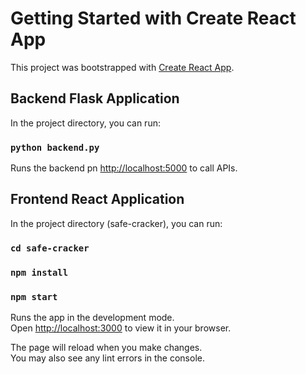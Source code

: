 # Getting Started with Create React App

This project was bootstrapped with [Create React App](https://github.com/facebook/create-react-app).

## Backend Flask Application

In the project directory, you can run:

### `python backend.py`

Runs the backend pn [http://localhost:5000](http://localhost:5000) to call APIs.

## Frontend React Application

In the project directory (safe-cracker), you can run:

### `cd safe-cracker`
### `npm install`
### `npm start`

Runs the app in the development mode.\
Open [http://localhost:3000](http://localhost:3000) to view it in your browser.

The page will reload when you make changes.\
You may also see any lint errors in the console.
